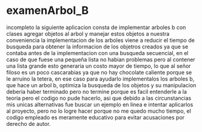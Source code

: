 # examenArbol_B
incompleto
la siguiente aplicacion consta de implementar arboles b con clases
agregar objetos al arbol y manejar estos objetos a nuestra conveniencia
la implementacion de los arboles viene a reducir el tiempo de busqueda para obtener la informacion de los objetros creados
ya que se contaba antes de la implementacion con una busqueda secuencial, en el caso de que fuese una pequeña lista no habian problemas
pero al contener una lista grande esto generaria un costo mayor de tiempo, lo que al señor filoso es un poco cascarabias ya que no hay chocolate caliente porque se le arruino la tetera, en ese caso para ayudarlo implementalos los arboles b, que hace un arbol b, optimiza la busqueda de los objetos y su manipulacion
deberia haber terminado pero no termine porque es facil entenderle a la teoria pero el codigo no pude hacerlo, asi que debido a las circunstancias mis unicas alternativas fue buscar un ejemplo en linea e intentar aplicarlos al proyecto, pero no lo logre hacer porque no me quedo mucho tiempo, el codigo empleado es meramente educativo para evitar acusaciones por derecho de autor. 

